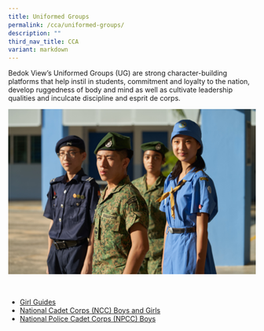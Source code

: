 ```yaml
---
title: Uniformed Groups
permalink: /cca/uniformed-groups/
description: ""
third_nav_title: CCA
variant: markdown
---
```

Bedok View’s Uniformed Groups (UG) are strong character-building platforms that help instil in students, commitment and loyalty to the nation, develop ruggedness of body and mind as well as cultivate leadership qualities and inculcate discipline and esprit de corps.

![](/images/Our_UGs___L12.jpg)

<br>

*  [Girl Guides](/cca/uniformed-groups/girl-guides/)
*  [National Cadet Corps (NCC) Boys and Girls](/cca/uniformed-groups/national-cadet-corps-ncc/)
* [National Police Cadet Corps (NPCC) Boys](/cca/uniformed-groups/national-police-cadet-corps-npcc-boys/)